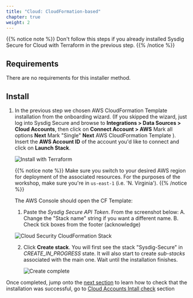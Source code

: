 ```yaml
---
title: "Cloud: CloudFormation-based"
chapter: true
weight: 2
---
```


{{% notice note %}}
Don't follow this steps if you already installed Sysdig Secure for Cloud with Terraform
in the previous step.
{{% /notice %}}


## Requirements

There are no requirements for this installer method.


## Install

1. In the previous step we chosen AWS CloudFormation Template installation from the onboarding wizard.
(If you skipped the wizard, just log into Sysdig Secure and browse to **Integrations > Data Sources > Cloud Accounts**, 
then click on **Connect Account > AWS** Mark all options **Next** Mark "Single" **Next** AWS CloudFormation Template ). 
Insert the **AWS Account ID** of the account you'd like to connect and click on **Launch Stack**.


    ![Install with Terraform](/images/1-installation/aws-cft-onboarding.png)

    {{% notice note %}}
Make sure you switch to your desired AWS region for deployment of the associated resources.
For the purposes of the workshop, make sure you're in `us-east-1` (i.e. 'N. Virginia').
{{% /notice %}}

    The AWS Console should open the CF Template:

    1. Paste the *Sysdig Secure API Token*.
       From the screenshot below: 
       A. Change the "Stack name" string if you want a different name.
       B. Check tick boxes from the footer (acknowledge)

    ![Cloud Security CloudFormation Stack](/images/CloudSecurityCloudFormationStack-with-notes2.png)

    2.  Click **Create stack**.
        You will first see the stack "Sysdig-Secure" in *CREATE_IN_PROGRESS* state.
        It will also start to create *sub-stacks* associated with the main one.
        Wait until the installation finishes.

        ![Create complete](/images/cloudsec-site/cloudformation/installation/installation_complete.png)

Once completed, jump onto the [next section](/1-install/3-cloudreviewaccounts.html)
to learn how to check that the installation was successful, go to [Cloud Accounts Intall check](/1-install/3-cloudreviewaccounts.html) section
